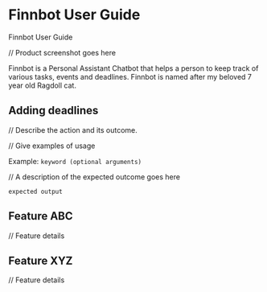 # Finnbot User Guide

Finnbot User Guide

// Product screenshot goes here

Finnbot is a Personal Assistant Chatbot that helps a person to keep track of various tasks, events and deadlines.
Finnbot is named after my beloved 7 year old Ragdoll cat. 

## Adding deadlines

// Describe the action and its outcome.

// Give examples of usage

Example: `keyword (optional arguments)`

// A description of the expected outcome goes here

```
expected output
```

## Feature ABC

// Feature details


## Feature XYZ

// Feature details